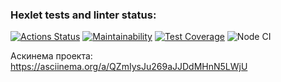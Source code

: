### Hexlet tests and linter status:
[![Actions Status](https://github.com/pterodactylsam/frontend-project-lvl2/workflows/hexlet-check/badge.svg)](https://github.com/pterodactylsam/frontend-project-lvl2/actions)
[![Maintainability](https://api.codeclimate.com/v1/badges/579149df8f041e461ef4/maintainability)](https://codeclimate.com/github/pterodactylsam/frontend-project-lvl2/maintainability)
[![Test Coverage](https://api.codeclimate.com/v1/badges/579149df8f041e461ef4/test_coverage)](https://codeclimate.com/github/pterodactylsam/frontend-project-lvl2/test_coverage)
![Node CI](https://github.com//pterodactylsam/frontend-project-lvl2/actions/workflows/nodejs.yml/badge.svg)

Аскинема проекта: https://asciinema.org/a/QZmIysJu269aJJDdMHnN5LWjU
